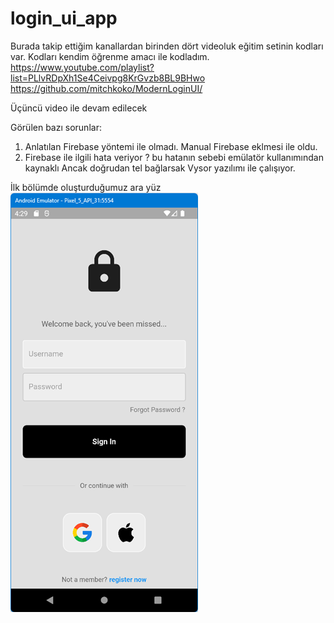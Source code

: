 # login_ui_app

Burada takip ettiğim kanallardan birinden dört videoluk eğitim setinin kodları
var. Kodları kendim öğrenme amacı ile kodladım.
https://www.youtube.com/playlist?list=PLlvRDpXh1Se4Ceivpg8KrGvzb8BL9BHwo
https://github.com/mitchkoko/ModernLoginUI/

Üçüncü video ile devam edilecek

Görülen bazı sorunlar:
1. Anlatılan Firebase yöntemi ile olmadı. Manual Firebase eklmesi ile oldu.
2. Firebase ile ilgili hata veriyor ? bu hatanın sebebi emülatör kullanımından kaynaklı
Ancak doğrudan tel bağlarsak Vysor yazılımı ile çalışıyor.

İlk bölümde oluşturduğumuz ara yüz
<BR>
![ScreenShot](screen_shots/img-01.png)
